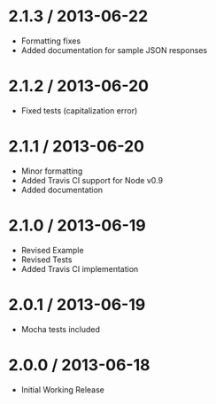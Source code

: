 2.1.3 / 2013-06-22
==================

 * Formatting fixes
 * Added documentation for sample JSON responses

2.1.2 / 2013-06-20
==================

 * Fixed tests (capitalization error)

2.1.1 / 2013-06-20
==================

 * Minor formatting
 * Added Travis CI support for Node v0.9
 * Added documentation

2.1.0 / 2013-06-19
==================

 * Revised Example
 * Revised Tests
 * Added Travis CI implementation

2.0.1 / 2013-06-19 
==================

 * Mocha tests included

2.0.0 / 2013-06-18 
==================

 * Initial Working Release
